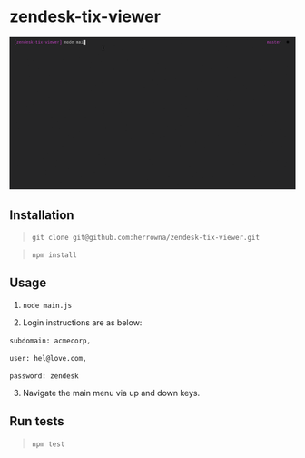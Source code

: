 # zendesk-tix-viewer

![preview](./preview.gif)

## Installation
> `git clone git@github.com:herrowna/zendesk-tix-viewer.git`

> `npm install`

## Usage

1. `node main.js`

2. Login instructions are as below:

`subdomain: acmecorp,`

`user: hel@love.com,`

`password: zendesk`

3. Navigate the main menu via up and down keys.

## Run tests
> `npm test`


